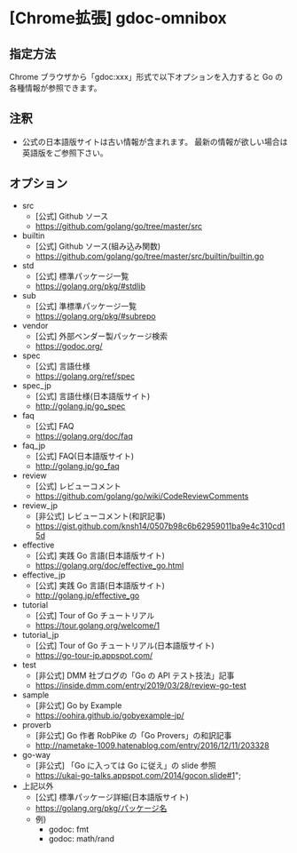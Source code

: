 # [Chrome拡張] gdoc-omnibox

## 指定方法

Chrome ブラウザから「gdoc:xxx」形式で以下オプションを入力すると Go の各種情報が参照できます。

## 注釈

- 公式の日本語版サイトは古い情報が含まれます。
  最新の情報が欲しい場合は英語版をご参照下さい。

## オプション

- src
  - [公式] Github ソース
  - https://github.com/golang/go/tree/master/src
- builtin
  - [公式] Github ソース(組み込み関数)
  - https://github.com/golang/go/tree/master/src/builtin/builtin.go
- std
  - [公式] 標準パッケージ一覧
  - https://golang.org/pkg/#stdlib
- sub
  - [公式] 準標準パッケージ一覧
  - https://golang.org/pkg/#subrepo
- vendor
  - [公式] 外部ベンダー製パッケージ検索
  - https://godoc.org/
- spec
  - [公式] 言語仕様
  - https://golang.org/ref/spec
- spec_jp
  - [公式] 言語仕様(日本語版サイト)
  - http://golang.jp/go_spec
- faq
  - [公式] FAQ
  - https://golang.org/doc/faq
- faq_jp
  - [公式] FAQ(日本語版サイト)
  - http://golang.jp/go_faq
- review
  - [公式] レビューコメント
  - https://github.com/golang/go/wiki/CodeReviewComments
- review_jp
  - [非公式] レビューコメント(和訳記事)
  - https://gist.github.com/knsh14/0507b98c6b62959011ba9e4c310cd15d
- effective
  - [公式] 実践 Go 言語(日本語版サイト)
  - https://golang.org/doc/effective_go.html
- effective_jp
  - [公式] 実践 Go 言語(日本語版サイト)
  - http://golang.jp/effective_go
- tutorial
  - [公式] Tour of Go チュートリアル
  - https://tour.golang.org/welcome/1
- tutorial_jp
  - [公式] Tour of Go チュートリアル(日本語版サイト)
  - https://go-tour-jp.appspot.com/
- test
  - [非公式] DMM 社ブログの「Go の API テスト技法」記事
  - https://inside.dmm.com/entry/2019/03/28/review-go-test
- sample
  - [非公式] Go by Example
  - https://oohira.github.io/gobyexample-jp/
- proverb
  - [非公式] Go 作者 RobPike の「Go Provers」の和訳記事
  - http://nametake-1009.hatenablog.com/entry/2016/12/11/203328
- go-way
  - [非公式] 「Go に入っては Go に従え」の slide 参照
  - https://ukai-go-talks.appspot.com/2014/gocon.slide#1";
- 上記以外
  - [公式] 標準パッケージ詳細(日本語版サイト)
  - https://golang.org/pkg/パッケージ名
  - 例)
    - godoc: fmt
    - godoc: math/rand
